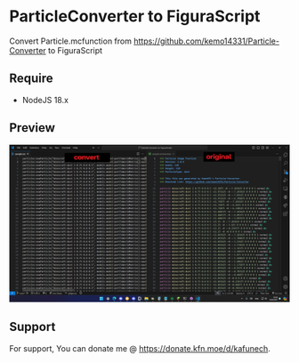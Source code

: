 # ParticleConverter to FiguraScript
Convert Particle.mcfunction from https://github.com/kemo14331/Particle-Converter to FiguraScript
 
## Require
- NodeJS 18.x

## Preview
![preview](pv.png)

## Support

For support, You can donate me @ https://donate.kfn.moe/d/kafunech.